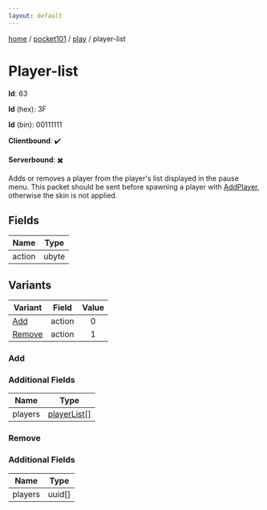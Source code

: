 ```yaml
---
layout: default
---
```


[home](/)  /  [pocket101](/protocol/pocket101)  /  [play](/protocol/pocket101/play)  /  player-list

# Player-list

**Id**: 63

**Id** (hex): 3F

**Id** (bin): 00111111

**Clientbound**: ✔️

**Serverbound**: ✖️

Adds or removes a player from the player's list displayed in the pause menu. This packet should be sent before spawning a player with [AddPlayer](#play_add-player), otherwise the skin is not applied.

## Fields

Name | Type
---|---
action | ubyte

## Variants

Variant | Field | Value
---|---|:---:
[Add](#add) | action | 0
[Remove](#remove) | action | 1

### Add

### Additional Fields

Name | Type
---|---
players | [playerList](/protocol/pocket101/types/player-list)[]

### Remove

### Additional Fields

Name | Type
---|---
players | uuid[]

